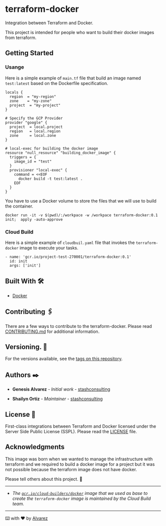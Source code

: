 # terraform-docker
Integration between Terraform and Docker.

This project is intended for people who want to build their docker images from terraform.

## Getting Started

### Usange

Here is a simple example of `main.tf` file that build an image named `test:latest` 
based on the Dockerfile specification.

```
locals {
  region  = "my-region"
  zone    = "my-zone"
  project  = "my-project"
}

# Specify the GCP Provider
provider "google" {
  project  = local.project
  region   = local.region
  zone     = local.zone
}

# local-exec for building the docker image
resource "null_resource" "building_docker_image" {
  triggers = {
    image_id = "test"
  }
  provisioner "local-exec" {
    command = <<EOF
      docker build -t test:latest .
    EOF
  }
}
```
You have to use a Docker volume to store the files that we will use to build the container. 

```
docker run -it -v $(pwd)/:/workpace -w /workpace terraform-docker:0.1 init;  apply -auto-approve
```

### Cloud Build

Here is a simple example of `cloudbuil.yaml` file that invokes the `terraform-docker` image to execute your tasks.

```
- name: 'gcr.io/project-test-270001/terraform-docker:0.1'
  id: init
  args: ['init']
```

## Built With 🛠️

* [Docker](https://docs.docker.com/engine/release-notes/)

## Contributing 🖇️

There are a few ways to contribute to the terraform-docker. Please read [CONTRIBUTING.md](https://github.com/stashconsulting/terraform-docker/blob/master/CONTRIBUTING.md) for additional information.

## Versioning. 📌

For the versions available, see the [tags on this repository](https://github.com/stashconsulting/terraform-docker/tags).

## Authors ✒️

* **Genesis Alvarez** - *Initial work* - [stashconsulting](https://github.com/stashconsulting)

* **Shailyn Ortiz** - *Maintainer* - [stashconsulting](https://github.com/stashconsulting)

## License 📄

First-class integrations between Terraform and Docker licensed under the Server Side Public License (SSPL). 
Please read the [LICENSE](https://github.com/stashconsulting/terraform-docker/blob/master/LICENSE) file.

## Acknowledgments
This image was born when we wanted to manage the infrastructure with terraform and we required 
to build a docker image for a project but it was not possible because the terraform image does not have docker.

Please tell others about this project. 📢

---

* *The [`gcr.io/cloud-builders/docker`](https://github.com/GoogleCloudPlatform/cloud-builders/tree/master/docker) image that we used as base to create the `terraform-docker` image is maintained by 
the Cloud Build team.*

---
⌨️ with ❤️ by [Alvarez](https://github.com/syler023)
